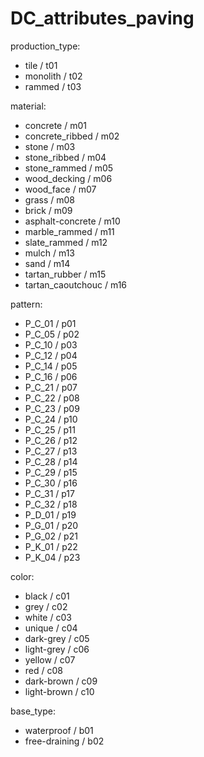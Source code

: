 # DC_attributes_paving
production_type:

- tile / t01
- monolith / t02
- rammed / t03

material:

- concrete / m01
- concrete_ribbed / m02
- stone / m03
- stone_ribbed / m04
- stone_rammed / m05
- wood_decking / m06
- wood_face / m07
- grass / m08
- brick / m09
- asphalt-concrete / m10
- marble_rammed / m11
- slate_rammed / m12
- mulch / m13
- sand / m14
- tartan_rubber / m15
- tartan_caoutchouc / m16

pattern: 

- P_C_01 / p01
- P_C_05 / p02
- P_C_10 / p03
- P_C_12 / p04
- P_C_14 / p05
- P_C_16 / p06
- P_C_21 / p07
- P_C_22 / p08
- P_C_23 / p09
- P_C_24 / p10
- P_C_25 / p11
- P_C_26 / p12
- P_C_27 / p13
- P_C_28 / p14
- P_C_29 / p15
- P_C_30 / p16
- P_C_31 / p17
- P_C_32 / p18
- P_D_01 / p19
- P_G_01 / p20
- P_G_02 / p21
- P_K_01 / p22
- P_K_04 / p23

color: 

- black / c01
- grey / c02
- white / c03
- unique / c04
- dark-grey / c05
- light-grey / c06
- yellow / c07
- red / c08
- dark-brown / c09
- light-brown / c10

base_type:

- waterproof / b01
- free-draining / b02


